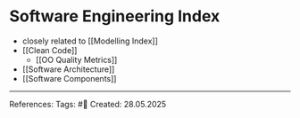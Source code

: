 # Software Engineering Index

- closely related to [[Modelling Index]]
- [[Clean Code]]
	- [[OO Quality Metrics]]
- [[Software Architecture]]
- [[Software Components]]

---

References: 
Tags: #📑 
Created: 28.05.2025